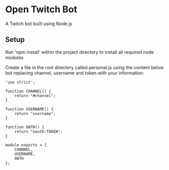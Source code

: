 # Open Twitch Bot
A Twitch bot built using Node.js

## Setup
Run 'npm install' within the project directory to install all required node modules

Create a file in the root directory called personal.js using the content below but replacing channel, username and token with your information:

```
'use strict';

function CHANNEL() {
    return "#channel";
}

function USERNAME() {
    return "username";
}

function OATH() {
    return "oauth:TOKEN";
}

module.exports = {
    CHANNEL,
    USERNAME,
    OATH
};
```
